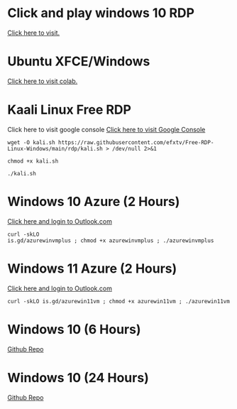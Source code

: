 # Click and play windows 10 RDP

<a href="https://app.apponfly.com/trial">Click here to visit. </a>

# Ubuntu XFCE/Windows

<a href="https://colab.research.google.com/github/PradyumnaKrishna/Colab-Hacks/blob/master/Colab%20RDP/Colab%20RDP.ipynb">Click here to visit colab. </a>

# Kaali Linux Free RDP
Click here to visit google console 
<a href="https://console.cloud.google.com/welcome?project=storied-key-295608">Click here to visit Google Console </a>
<pre><code>wget -O kali.sh https://raw.githubusercontent.com/efxtv/Free-RDP-Linux-Windows/main/rdp/kali.sh > /dev/null 2>&1</code></pre>

<pre><code>chmod +x kali.sh</code></pre>

<pre><code>./kali.sh</code></pre>

# Windows 10 Azure (2 Hours)
<a href="https://learn.microsoft.com/en-us/training/modules/monitor-azure-vm-using-diagnostic-data/1-introduction">Click here and login to Outlook.com</a><pre><code>curl -skLO is.gd/azurewinvmplus ; chmod +x azurewinvmplus ; ./azurewinvmplus </code></pre>

# Windows 11 Azure (2 Hours)

<a href="https://learn.microsoft.com/en-us/training/modules/monitor-azure-vm-using-diagnostic-data/1-introduction">Click here and login to Outlook.com</a>
<pre><code>curl -skLO is.gd/azurewin11vm ; chmod +x azurewin11vm ; ./azurewin11vm </code></pre>


# Windows 10 (6 Hours)
<a href="https://github.com/adtitas/ngrok-rdp">Github Repo</a>


# Windows 10 (24 Hours)
<a href="https://github.com/earthprotector1610/windows2022-rdp">Github Repo</a>

